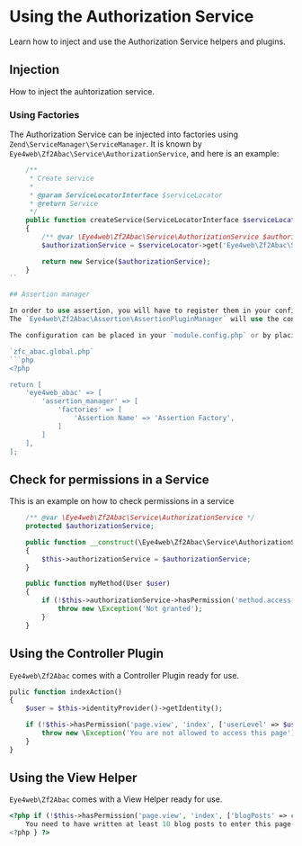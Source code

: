# Using the Authorization Service

Learn how to inject and use the Authorization Service helpers and plugins.

## Injection

How to inject the auhtorization service.

### Using Factories

The Authorization Service can be injected into factories using `Zend\ServiceManager\ServiceManager`.
It is known by `Eye4web\Zf2Abac\Service\AuthorizationService`, and here is an example:

```php
    /**
     * Create service
     *
     * @param ServiceLocatorInterface $serviceLocator
     * @return Service
     */
    public function createService(ServiceLocatorInterface $serviceLocator)
    {
        /** @var \Eye4web\Zf2Abac\Service\AuthorizationService $authorizationService */
        $authorizationService = $serviceLocator->get('Eye4web\Zf2Abac\Service\AuthorizationService');

        return new Service($authorizationService);
    }
``

## Assertion manager

In order to use assertion, you will have to register them in your config.
The `Eye4web\Zf2Abac\Assertion\AssertionPluginManager` will use the config to create the assertions.

The configuration can be placed in your `module.config.php` or by placing it in your `./config/autoload/` folder as following:

`zfc_abac.global.php`
```php
<?php

return [
    'eye4web_abac' => [
        'assertion_manager' => [
            'factories' => [
                'Assertion Name' => 'Assertion Factory',
            ]
        ]
    ],
];
```

## Check for permissions in a Service

This is an example on how to check permissions in a service

```php
    /** @var \Eye4web\Zf2Abac\Service\AuthorizationService */
    protected $authorizationService;

    public function __construct(\Eye4web\Zf2Abac\Service\AuthorizationService $authorizationService)
    {
        $this->authorizationService = $authorizationService;
    }

    public function myMethod(User $user)
    {
        if (!$this->authorizationService->hasPermission('method.access', 'myMethod', ['sex' => $user->getSex()])) {
            throw new \Exception('Not granted');
        }
    }

```

## Using the Controller Plugin

`Eye4web\Zf2Abac` comes with a Controller Plugin ready for use.

```php
pulic function indexAction()
{
    $user = $this->identityProvider()->getIdentity();

    if (!$this->hasPermission('page.view', 'index', ['userLevel' => $user->getUserLevel()]) {
        throw new \Exception('You are not allowed to access this page');
    }
}
```

## Using the View Helper

`Eye4web\Zf2Abac` comes with a View Helper ready for use.

```php
<?php if (!$this->hasPermission('page.view', 'index', ['blogPosts' => count($posts)])) { ?>
    You need to have written at least 10 blog posts to enter this page.
<?php } ?>
```